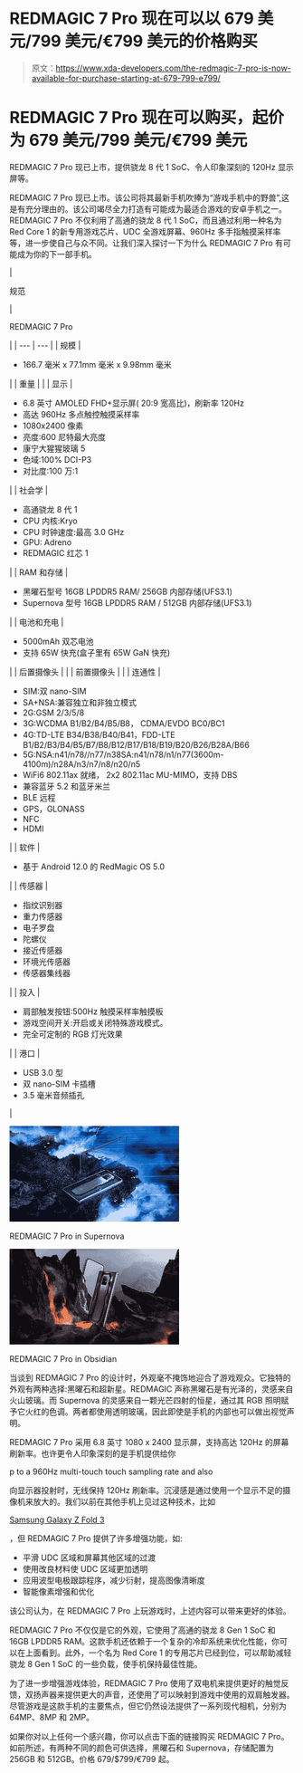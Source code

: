 # REDMAGIC 7 Pro 现在可以以 679 美元/799 美元/€799 美元的价格购买

> 原文：<https://www.xda-developers.com/the-redmagic-7-pro-is-now-available-for-purchase-starting-at-679-799-e799/>

# REDMAGIC 7 Pro 现在可以购买，起价为 679 美元/799 美元/€799 美元

REDMAGIC 7 Pro 现已上市，提供骁龙 8 代 1 SoC、令人印象深刻的 120Hz 显示屏等。

REDMAGIC 7 Pro 现已上市。该公司将其最新手机吹捧为“游戏手机中的野兽”,这是有充分理由的。该公司竭尽全力打造有可能成为最适合游戏的安卓手机之一。REDMAGIC 7 Pro 不仅利用了高通的骁龙 8 代 1 SoC，而且通过利用一种名为 Red Core 1 的新专用游戏芯片、UDC 全游戏屏幕、960Hz 多手指触摸采样率等，进一步使自己与众不同。让我们深入探讨一下为什么 REDMAGIC 7 Pro 有可能成为你的下一部手机。

| 

规范

 | 

REDMAGIC 7 Pro

 |
| --- | --- |
| 规模 | 

*   166.7 毫米 x 77.1mm 毫米 x 9.98mm 毫米

 |
| 重量 |  |
| 显示 | 

*   6.8 英寸 AMOLED FHD+显示屏( 20:9 宽高比)，刷新率 120Hz
*   高达 960Hz 多点触控触摸采样率
*   1080x2400 像素
*   亮度:600 尼特最大亮度
*   康宁大猩猩玻璃 5
*   色域:100% DCI-P3
*   对比度:100 万:1

 |
| 社会学 | 

*   高通骁龙 8 代 1
*   CPU 内核:Kryo
*   CPU 时钟速度:最高 3.0 GHz
*   GPU: Adreno
*   REDMAGIC 红芯 1

 |
| RAM 和存储 | 

*   黑曜石型号 16GB LPDDR5 RAM/ 256GB 内部存储(UFS3.1)
*   Supernova 型号 16GB LPDDR5 RAM / 512GB 内部存储(UFS3.1)

 |
| 电池和充电 | 

*   5000mAh 双芯电池
*   支持 65W 快充(盒子里有 65W GaN 快充)

 |
| 后置摄像头 |  |
| 前置摄像头 |  |
| 连通性 | 

*   SIM:双 nano-SIM
*   SA+NSA:兼容独立和非独立模式
*   2G:GSM 2/3/5/8
*   3G:WCDMA B1/B2/B4/B5/B8， CDMA/EVDO BC0/BC1
*   4G:TD-LTE B34/B38/B40/B41，FDD-LTE B1/B2/B3/B4/B5/B7/B8/B12/B17/B18/B19/B20/B26/B28A/B66
*   5G:NSA:n41/n78//n77/n38SA:n41/n78/n1/n77(3600m-4100m)/n28A/n3/n7/n8/n20/n5
*   WiFi6 802.11ax 就绪， 2x2 802.11ac MU-MIMO，支持 DBS
*   兼容蓝牙 5.2 和蓝牙米兰
*   BLE 远程
*   GPS，GLONASS
*   NFC
*   HDMI

 |
| 软件 | 

*   基于 Android 12.0 的 RedMagic OS 5.0

 |
| 传感器 | 

*   指纹识别器
*   重力传感器
*   电子罗盘
*   陀螺仪
*   接近传感器
*   环境光传感器
*   传感器集线器

 |
| 投入 | 

*   肩部触发按钮:500Hz 触摸采样率触摸板
*   游戏空间开关:开启或关闭特殊游戏模式。
*   完全可定制的 RGB 灯光效果

 |
| 港口 | 

*   USB 3.0 型
*   双 nano-SIM 卡插槽
*   3.5 毫米音频插孔

 |

 <picture>![](img/4065230afa99df0f1b7caa9a7dc8866e.png)</picture> 

REDMAGIC 7 Pro in Supernova

 <picture>![](img/f4ce58f4bf1315298cea66e2fb82a898.png)</picture> 

REDMAGIC 7 Pro in Obsidian

当谈到 REDMAGIC 7 Pro 的设计时，外观毫不掩饰地迎合了游戏观众。它独特的外观有两种选择:黑曜石和超新星。REDMAGIC 声称黑曜石是有光泽的，灵感来自火山玻璃。而 Supernova 的灵感来自一颗光芒四射的恒星，通过其 RGB 照明赋予它火红的色调。两者都使用透明玻璃，因此即使是手机的内部也可以做出视觉声明。

REDMAGIC 7 Pro 采用 6.8 英寸 1080 x 2400 显示屏，支持高达 120Hz 的屏幕刷新率。也许更令人印象深刻的是手机提供给你

p to a 960Hz multi-touch touch sampling rate and also

向显示器投射时，无线保持 120Hz 刷新率。沉浸感是通过使用一个显示不足的摄像机来放大的。我们以前在其他手机上见过这种技术，比如

[Samsung Galaxy Z Fold 3](https://www.xda-developers.com/samsung-galaxy-z-fold-3/)

，但 REDMAGIC 7 Pro 提供了许多增强功能，如:

*   平滑 UDC 区域和屏幕其他区域的过渡
*   使用改良材料使 UDC 区域更加透明
*   应用波型电极跟踪程序，减少衍射，提高图像清晰度
*   智能像素增强和优化

该公司认为，在 REDMAGIC 7 Pro 上玩游戏时，上述内容可以带来更好的体验。

REDMAGIC 7 Pro 不仅仅是它的外观，它使用了高通的骁龙 8 Gen 1 SoC 和 16GB LPDDR5 RAM。这款手机还依赖于一个复杂的冷却系统来优化性能，你可以在上面看到。此外，一个名为 Red Core 1 的专用芯片已经到位，可以帮助减轻骁龙 8 Gen 1 SoC 的一些负载，使手机保持最佳性能。

为了进一步增强游戏体验，REDMAGIC 7 Pro 使用了双电机来提供更好的触觉反馈，双扬声器来提供更大的声音，还使用了可以映射到游戏中使用的双肩触发器。尽管游戏是这款手机的主要焦点，但它仍然设法提供了一系列现代相机，分别为 64MP、8MP 和 2MP。

如果你对以上任何一个感兴趣，你可以点击下面的链接购买 REDMAGIC 7 Pro。如前所述，有两种不同的颜色可供选择，黑曜石和 Supernova，存储配置为 256GB 和 512GB。价格 679/$799/€799 起。